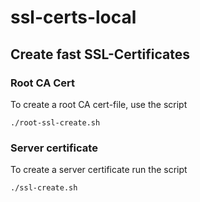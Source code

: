 # ssl-certs-local

## Create fast SSL-Certificates

### Root CA Cert

To create a root CA cert-file, use the script

```shell
./root-ssl-create.sh
```

### Server certificate

To create a server certificate run the script

```shell
./ssl-create.sh
```
